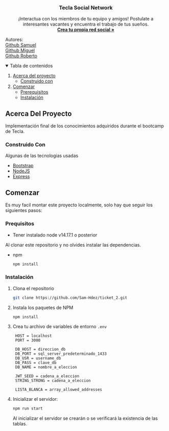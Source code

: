 <h3 align="center">Tecla Social Network</h3>

<p align="center">
    ¡Interactua con los miembros de tu equipo y amigos! Postulate a interesantes vacantes y encuentra el trabajo de tus sueños.
    <br />
    <a href="https://github.com/Sam-Hdez/ticket_2"><strong>Crea tu propia red social »</strong></a>
    <br />
  </p>
  <p>Autores:
    <br/>
    <a href="https://github.com/Sam-Hdez">Github Samuel</a>
    <br/>
    <a href="https://github.com/ELCapiPrice">Github Miguel</a>
    <br/>
    <a href="https://github.com/Roberto881">Github Roberto</a>
  </p>

<details open="open">
  <summary>Tabla de contenidos</summary>
  <ol>
    <li>
      <a href="#acerca-del-proyecto">Acerca del proyecto</a>
      <ul>
        <li><a href="#construido-con">Construido con</a></li>
      </ul>
    </li>
    <li>
      <a href="#comenzar">Comenzar</a>
      <ul>
        <li><a href="#prerequisitos">Prerequisitos</a></li>
        <li><a href="#instalación">Instalación</a></li>
      </ul>
    </li>
  </ol>
</details>

## Acerca Del Proyecto

Implementación final de los conocimientos adquiridos durante el bootcamp de Tecla.

### Construido Con

Algunas de las tecnologias usadas
* [Bootstrap](https://getbootstrap.com)
* [NodeJS](https://nodejs.org)
* [Express](https://expressjs.com/)

## Comenzar

Es muy facil montar este proyecto localmente, solo hay que seguir los siguientes pasos:

### Prequisitos

* Tener instalado node v14.17.1 o posterior

Al clonar este repositorio y no olvides instalar las dependencias.
* npm
  ```sh
  npm install
  ```

### Instalación

1. Clona el repositorio
   ```sh
   git clone https://github.com/Sam-Hdez/ticket_2.git
   ```
2. Instala los paquetes de NPM
   ```sh
   npm install
   ```
3. Crea tu archivo de variables de entorno `.env`
   ```JS
    HOST = localhost
    PORT = 3000
   
    DB_HOST = direccion_db
    DB_PORT = sql_server_predeterminado_1433
    DB_USR = username_db
    DB_PASS = clave_db
    DB_NAME = nombre_a_eleccion

    JWT_SEED = cadena_a_eleccion
    STRING_STRONG = cadena_a_eleccion

    LISTA_BLANCA = array_allowed_addresses
   ```

4. Inicializar el servidor: 
    ```sh
    npm run start
    ```
    Al inicializar el servidor se crearán o se verificará la existencia de las tablas. 
